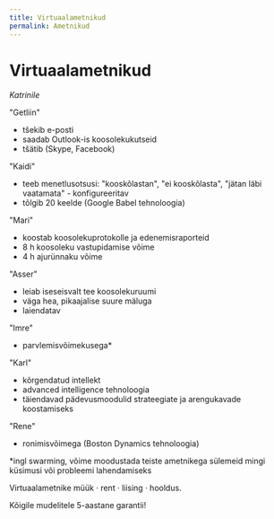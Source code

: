 ```yaml
---
title: Virtuaalametnikud
permalink: Ametnikud
---
```


# Virtuaalametnikud

_Katrinile_

"Getliin"
- tšekib e-posti
- saadab Outlook-is koosolekukutseid
- tšätib (Skype, Facebook)

"Kaidi"
- teeb menetlusotsusi: "kooskõlastan", "ei kooskõlasta", "jätan läbi vaatamata" - konfigureeritav
- tõlgib 20 keelde (Google Babel tehnoloogia)

"Mari"
- koostab koosolekuprotokolle ja edenemisraporteid
- 8 h koosoleku vastupidamise võime
- 4 h ajurünnaku võime

"Asser"
- leiab iseseisvalt tee koosolekuruumi
- väga hea, pikaajalise suure mäluga
- laiendatav

"Imre"
- parvlemisvõimekusega*

"Karl"
- kõrgendatud intellekt
- advanced intelligence tehnoloogia
- täiendavad pädevusmoodulid strateegiate ja arengukavade koostamiseks

"Rene"
- ronimisvõimega (Boston Dynamics tehnoloogia)

*ingl swarming, võime moodustada teiste ametnikega sülemeid mingi küsimusi või probleemi lahendamiseks

Virtuaalametnike müük · rent · liising · hooldus.

Kõigile mudelitele 5-aastane garantii!